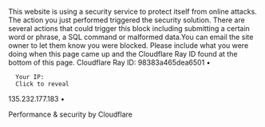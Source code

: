 This website is using a security service to protect itself from online attacks. The action you just performed triggered the security solution. There are several actions that could trigger this block including submitting a certain word or phrase, a SQL command or malformed data.You can email the site owner to let them know you were blocked. Please include what you were doing when this page came up and the Cloudflare Ray ID found at the bottom of this page.
Cloudflare Ray ID: 98383a465dea6501
•

      Your IP:
      Click to reveal
135.232.177.183
•

Performance & security by Cloudflare
